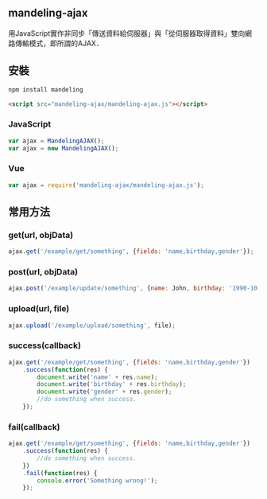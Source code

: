 ## mandeling-ajax
用JavaScript實作非同步「傳送資料給伺服器」與「從伺服器取得資料」雙向網路傳輸模式，即所謂的AJAX．

## 安裝
```sh
npm install mandeling
```
```html
<script src="mandeling-ajax/mandeling-ajax.js"></script>
```
### JavaScript
```javascript
var ajax = MandelingAJAX();
var ajax = new MandelingAJAX();
```
### Vue
```javascript
var ajax = require('mandeling-ajax/mandeling-ajax.js');
```
## 常用方法
### get(url, objData)
```javascript
ajax.get('/example/get/something', {fields: 'name,birthday,gender'});
```
### post(url, objData)
```javascript
ajax.post('/example/update/something', {name: John, birthday: '1990-10-20'});
```
### upload(url, file)
```javascript
ajax.upload('/example/upload/something', file);
```
### success(callback)
```javascript
ajax.get('/example/get/something', {fields: 'name,birthday,gender'})  
    .success(function(res) {  
        document.write('name' + res.name);  
        document.write('birthday' + res.birthday);  
        document.write('gender' + res.gender);  
        //do something when success.   
    });
```
### fail(callback)
```javascript
ajax.get('/example/get/something', {fields: 'name,birthday,gender'})  
    .success(function(res) {  
        //do something when success.   
    })  
    .fail(function(res) {  
        console.error('Something wrong!');  
    });  
```
